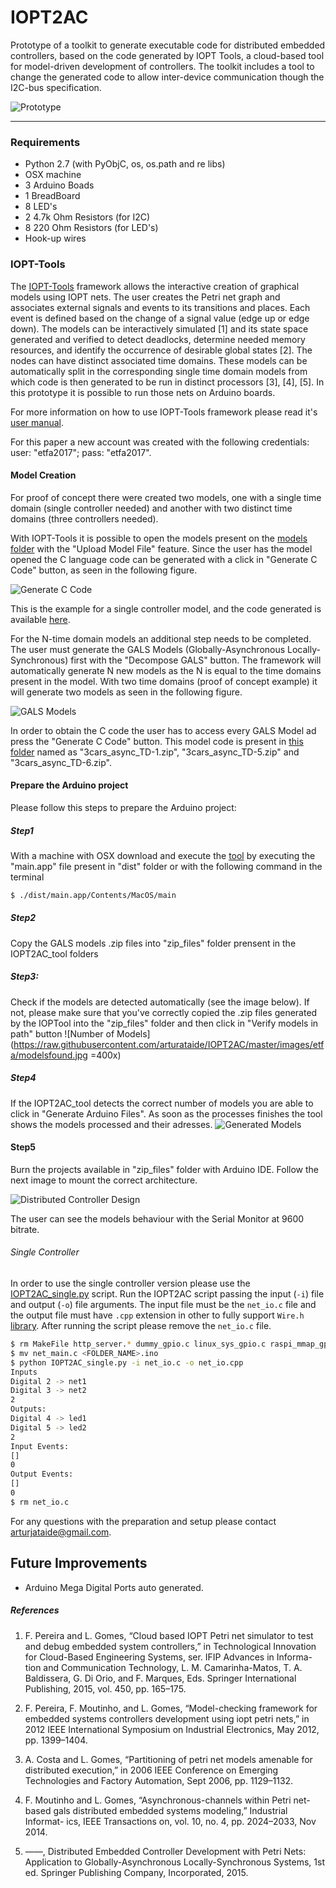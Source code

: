 # IOPT2AC
Prototype of a toolkit to generate executable code for distributed embedded controllers, based on the code generated by IOPT Tools, a cloud-based tool for model-driven development of controllers. The toolkit includes a tool to change the generated code to allow inter-device communication though the I2C-bus specification.

![Prototype](https://raw.githubusercontent.com/arturataide/IOPT2AC/master/images/i2c_comm_prototype/distributed_controller/distributed_controller_f1.jpg)

---

### Requirements
* Python 2.7 (with PyObjC, os, os.path and re libs)
* OSX machine
* 3 Arduino Boads
* 1 BreadBoard
* 8 LED's
* 2 4.7k Ohm Resistors (for I2C)
* 8 220 Ohm Resistors (for LED's)
* Hook-up wires

### IOPT-Tools

The [IOPT-Tools] framework allows the interactive creation of graphical models using IOPT nets. The user creates the Petri net graph and associates external signals and events to its transitions and places. Each event is defined based on the change of a signal value (edge up or edge down). The models can be interactively simulated [1] and its state space generated and verified to detect deadlocks, determine needed memory resources, and identify the occurrence of desirable global states [2]. The nodes can have distinct associated time domains. These models can be automatically split in the corresponding single time domain models from which code is then generated to be run in distinct processors [3], [4], [5]. In this prototype it is possible to run those nets on Arduino boards.

For more information on how to use IOPT-Tools framework please read it's [user manual].

For this paper a new account was created with the following credentials: user: "etfa2017"; pass: "etfa2017".

#### Model Creation
For proof of concept there were created two models, one with a single time domain (single controller needed) and another with two distinct time domains (three controllers needed).

With IOPT-Tools it is possible to open the models present on the [models folder] with the "Upload Model File" feature.
Since the user has the model opened the C language code can be generated with a click in "Generate C Code" button, as seen in the following figure.

![Generate C Code](https://raw.githubusercontent.com/arturataide/IOPT2AC/master/images/etfa/generatecode.jpg)

This is the example for a single controller model, and the code generated is available [here].

For the N-time domain models an additional step needs to be completed. The user must generate the GALS Models (Globally-Asynchronous Locally-Synchronous) first with the "Decompose GALS" button. The framework will automatically generate N new models as the N is equal to the time domains present in the model.
With two time domains (proof of concept example) it will generate two models as seen in the following figure.

![GALS Models](https://raw.githubusercontent.com/arturataide/IOPT2AC/master/images/etfa/split.jpg)

In order to obtain the C code the user has to access every GALS Model ad press the "Generate C Code" button.
This model code is present in [this folder] named as "3cars_async_TD-1.zip", "3cars_async_TD-5.zip" and "3cars_async_TD-6.zip".

#### Prepare the Arduino project
Please follow this steps to prepare the Arduino project:

##### Step1
With a machine with OSX download and execute the [tool] by executing the "main.app" file present in "dist" folder or with the following command in the terminal
```sh
$ ./dist/main.app/Contents/MacOS/main
```

##### Step2
Copy the GALS models .zip files into "zip_files" folder prensent in the IOPT2AC_tool folders

##### Step3:

Check if the models are detected automatically (see the image below). If not, please make sure that you've correctly copied the .zip files generated by the IOPTool into the "zip_files" folder and then click in "Verify models in path" button
![Number of Models](https://raw.githubusercontent.com/arturataide/IOPT2AC/master/images/etfa/modelsfound.jpg =400x)

##### Step4
If the IOPT2AC_tool detects the correct number of models you are able to click in "Generate Arduino Files". As soon as the processes finishes the tool shows the models processed and their adresses.
![Generated Models](https://raw.githubusercontent.com/arturataide/IOPT2AC/master/images/etfa/done.jpg)

#### Step5
Burn the projects available in "zip_files" folder with Arduino IDE. Follow the next image to mount the correct architecture.

![Distributed Controller Design](https://raw.githubusercontent.com/arturataide/IOPT2AC/master/images/etfa/setup.png)

The user can see the models behaviour with the Serial Monitor at 9600 bitrate.

###### Single Controller
In order to use the single controller version please use the [IOPT2AC_single.py] script.
 Run the IOPT2AC script passing the input (`-i`) file and output (`-o`) file arguments.
 The input file must be the `net_io.c` file and the output file must have `.cpp` extension in other to fully support `Wire.h` [library]. After running the script please remove the `net_io.c` file.
 ```sh
 $ rm MakeFile http_server.* dummy_gpio.c linux_sys_gpio.c raspi_mmap_gpio.c net_server.*
 $ mv net_main.c <FOLDER_NAME>.ino
 $ python IOPT2AC_single.py -i net_io.c -o net_io.cpp
 Inputs
 Digital 2 -> net1
 Digital 3 -> net2
 2
 Outputs:
 Digital 4 -> led1
 Digital 5 -> led2
 2
 Input Events:
 []
 0
 Output Events:
 []
 0
 $ rm net_io.c
 ```

For any questions with the preparation and setup please contact arturjataide@gmail.com.

Future Improvements
----
* Arduino Mega Digital Ports auto generated.

##### References
1. F. Pereira and L. Gomes, “Cloud based IOPT Petri net simulator to test and debug embedded system controllers,” in Technological Innovation for Cloud-Based Engineering Systems, ser. IFIP Advances in Informa- tion and Communication Technology, L. M. Camarinha-Matos, T. A. Baldissera, G. Di Orio, and F. Marques, Eds. Springer International Publishing, 2015, vol. 450, pp. 165–175.

2. F. Pereira, F. Moutinho, and L. Gomes, “Model-checking framework for embedded systems controllers development using iopt petri nets,” in 2012 IEEE International Symposium on Industrial Electronics, May 2012, pp. 1399–1404.

3. A. Costa and L. Gomes, “Partitioning of petri net models amenable for distributed execution,” in 2006 IEEE Conference on Emerging Technologies and Factory Automation, Sept 2006, pp. 1129–1132.

4. F. Moutinho and L. Gomes, “Asynchronous-channels within Petri net- based gals distributed embedded systems modeling,” Industrial Informat- ics, IEEE Transactions on, vol. 10, no. 4, pp. 2024–2033, Nov 2014.

5. ——, Distributed Embedded Controller Development with Petri Nets: Application to Globally-Asynchronous Locally-Synchronous Systems, 1st ed. Springer Publishing Company, Incorporated, 2015.

   [user manual]: <http://gres.uninova.pt/iopt_usermanual.pdf>
   [IOPT-Tools]: <http://gres.uninova.pt/IOPT-tools/>
   [models folder]: <https://github.com/arturataide/IOPT2AC/tree/master/models>
   [here]:<https://github.com/arturataide/IOPT2AC/blob/master/code/single_controller/single_controller.zip>
   [this folder]: <https://github.com/arturataide/IOPT2AC/tree/master/IOPT2AC_tool/zip_files>
   [library]: <https://www.arduino.cc/en/Reference/Wire>
   [IOPT2AC_single.py]: <https://github.com/arturataide/IOPT2AC/blob/master/old/code/single_controller/IOPT2AC_single.py>
   [Arduino IDE]: <https://www.arduino.cc/en/main/software>
   [tool]: <https://github.com/arturataide/IOPT2AC/tree/master/IOPT2AC_tool>

